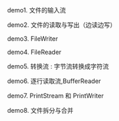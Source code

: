 demo1.	文件的输入流

demo2.	文件的读取与写出（边读边写）

demo3.	FileWriter

demo4.	FileReader

demo5.	转换流 : 字节流转换成字符流

demo6.	逐行读取流,BufferReader

demo7.	PrintStream 和 PrintWriter

demo8.  文件拆分与合并

